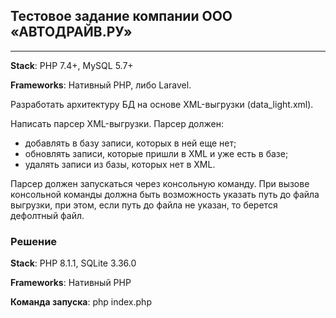 ## Тестовое задание компании ООО «АВТОДРАЙВ.РУ»
---
**Stack**: PHP 7.4+, MySQL 5.7+

**Frameworks**: Нативный PHP, либо Laravel.

Разработать архитектуру БД на основе XML-выгрузки (data_light.xml).

Написать парсер XML-выгрузки. Парсер должен:
* добавлять в базу записи, которых в ней еще нет;
* обновлять записи, которые пришли в XML и уже есть в базе;
* удалять записи из базы, которых нет в XML.

Парсер должен запускаться через консольную команду. При вызове консольной команды должна быть возможность указать путь до файла выгрузки, при этом, если путь до файла не указан, то берется дефолтный файл.

### Решение

**Stack**: PHP 8.1.1, SQLite 3.36.0

**Frameworks**: Нативный PHP

**Команда запуска**: php index.php
